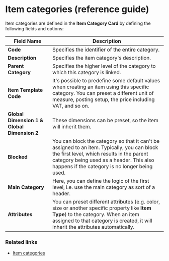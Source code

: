 # Item categories (reference guide)

Item categories are defined in the **Item Category Card** by defining the following fields and options:

| Field Name      | Description |
| ----------- | ----------- |
| **Code** | Specifies the identifier of the entire category. |
| **Description** | Specifies the item category's description. |
| **Parent Category** | Specifies the higher level of the category to which this category is linked. | 
| **Item Template Code** | It's possible to predefine some default values when creating an item using this specific category. You can preset a different unit of measure, posting setup, the price including VAT, and so on. |
| **Global Dimension 1 & Global Dimension 2** | These dimensions can be preset, so the item will inherit them. |
| **Blocked** | You can block the category so that it can't be assigned to an item. Typically, you can block the first level, which results in the parent category being used as a header. This also happens if the category is no longer being used.  |
| **Main Category** | Here, you can define the logic of the first level, i.e. use the main category as sort of a header. |
| **Attributes** | You can preset different attributes (e.g. color, size or another specific property like **Item Type**) to the category. When an item assigned to that category is created, it will inherit the attributes automatically. | 

### Related links

- [Item categories](../explanation/item_categories.md)